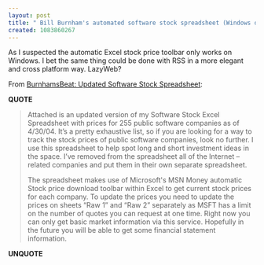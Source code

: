 ```yaml
---
layout: post
title: " Bill Burnham's automated software stock spreadsheet (Windows only)"
created: 1083860267
---
```

As I suspected the automatic Excel stock price toolbar only works on Windows.  I bet the same thing could be done with RSS in a more elegant and cross platform way.   LazyWeb?

From <a href="http://billburnham.blogs.com/burnhamsbeat/2004/05/updated_softwar.html">BurnhamsBeat: Updated Software Stock Spreadsheet</a>:
<p><strong>QUOTE</strong></p><blockquote>Attached is an updated version of my Software Stock Excel Spreadsheet with prices for 255 public software companies as of 4/30/04. It&#8217;s a pretty exhaustive list, so if you are looking for a way to track the stock prices of public software companies, look no further. I use this spreadsheet to help spot long and short investment ideas in the space. I&#8217;ve removed from the spreadsheet all of the Internet &#8211;related companies and put them in their own separate spreadsheet.

The spreadsheet makes use of Microsoft's MSN Money automatic Stock price download toolbar within Excel to get current stock prices for each company. To update the prices you need to update the prices on sheets &#8220;Raw 1&#8221; and &#8220;Raw 2&#8221; separately as MSFT has a limit on the number of quotes you can request at one time. Right now you can only get basic market information via this service. Hopefully in the future you will be able to get some financial statement information.</blockquote><p><strong>UNQUOTE</strong></p>

